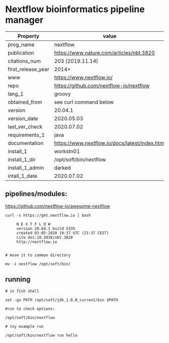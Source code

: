 
# Nextflow bioinformatics pipeline manager

| Property | value |
| ------ | ------ |
| prog_name | nextflow |
| publication | https://www.nature.com/articles/nbt.3820 |
| citations_num |  203 (2019.11.14) |
| first_release_year | 2014+ |
| www | https://www.nextflow.io/ |
| repo | https://github.com/nextflow-io/nextflow |
| lang_1 | groovy |
| obtained_from | see curl command below |
| version | 20.04.1 |
| version_date |  2020.05.03 |
| last_ver_check | 2020.07.02 |
| requirements_1 | java |
| documentation | https://www.nextflow.io/docs/latest/index.html |
| install_1| workstn01 |
| install_1_dir | /opt/soft/bin/nextflow|
| install_1_admin | darked |
| intall_1_date| 2020.07.02 |

## pipelines/modules:


https://github.com/nextflow-io/awesome-nextflow


```
curl -s https://get.nextflow.io | bash

     N E X T F L O W
     version 20.04.1 build 5335
     created 03-05-2020 19:37 UTC (21:37 CEST)
     cite doi:10.1038/nbt.3820
     http://nextflow.io


# move it to common directory

mv -i nextflow /opt/soft/bin/

```

## running

```
# in fish shell

set -gx PATH /opt/soft/jdk_1.8.0_current/bin $PATH

#run to check options:

/opt/soft/bin/nextflow 

# toy example run

/opt/soft/bin/nextflow run hello

```
